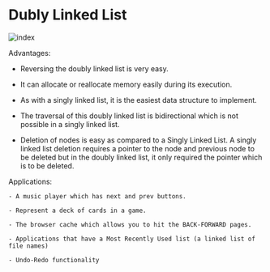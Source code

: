 # Dubly Linked List


![index](https://user-images.githubusercontent.com/46066018/121918975-2ebcbc80-cd54-11eb-9c60-8cde4d4757d7.png)

Advantages:

   * Reversing the doubly linked list is very easy.
    
   * It can allocate or reallocate memory easily during its execution.
    
   * As with a singly linked list, it is the easiest data structure to implement.
    
   * The traversal of this doubly linked list is bidirectional which is not possible in a singly linked list.
    
   *  Deletion of nodes is easy as compared to a Singly Linked List. A singly linked list deletion requires a pointer to the node and previous node to be deleted but in the doubly linked list, it only required the pointer which is to be deleted.


Applications:


    - A music player which has next and prev buttons.
    
    - Represent a deck of cards in a game.
    
    - The browser cache which allows you to hit the BACK-FORWARD pages.
    
    - Applications that have a Most Recently Used list (a linked list of file names)
    
    - Undo-Redo functionality
